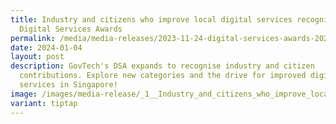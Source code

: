 ```yaml
---
title: Industry and citizens who improve local digital services recognised at
  Digital Services Awards
permalink: /media/media-releases/2023-11-24-digital-services-awards-2023/
date: 2024-01-04
layout: post
description: GovTech's DSA expands to recognise industry and citizen
  contributions. Explore new categories and the drive for improved digital
  services in Singapore!
image: /images/media-release/_1__Industry_and_citizens_who_improve_local_digital_services_recognised_for_the_first_time_at_annual_Digital_Services_Awards.jpg
variant: tiptap
---
```

